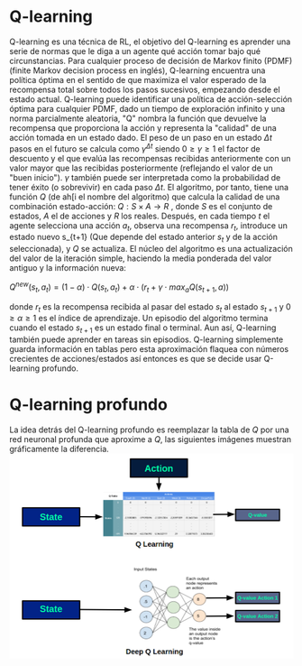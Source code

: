 # Q-learning
Q-learning es una técnica de RL, el objetivo del Q-learning es aprender una serie de normas que le diga a un agente qué acción tomar bajo qué circunstancias. Para cualquier proceso de decisión de Markov finito (PDMF) (finite Markov decision process en inglés), Q-learning encuentra una política óptima en el sentido de que maximiza el valor esperado de la recompensa total sobre todos los pasos sucesivos, empezando desde el estado actual. Q-learning puede identificar una política de acción-selección óptima para cualquier PDMF, dado un tiempo de exploración infinito y una norma parcialmente aleatoria,​ "Q" nombra la función que devuelve la recompensa que proporciona la acción y representa la "calidad" de una acción tomada en un estado dado.
​El peso de un paso en un estado $\Delta t$ pasos en el futuro se calcula como $\gamma^{\Delta t}$ siendo $0\ge\gamma\ge1$ el factor de descuento y el que evalúa las recompensas recibidas anteriormente con un valor mayor que las recibidas posteriormente (reflejando el valor de un "buen inicio"). $\gamma$ también puede ser interpretada como la probabilidad de tener éxito (o sobrevivir) en cada paso $\Delta t$. El algoritmo, por tanto, tiene una función $Q$ (de ah[i el nombre del algoritmo) que calcula la calidad de una combinación estado-acción: $Q:S \times A \rightarrow R$ , donde $S$ es el conjunto de estados, $A$ el de acciones y $R$ los reales.
Después, en cada tiempo $t$ el agente selecciona una acción $a_t$, observa una recompensa $r_t$, introduce un estado nuevo s_{t+1} (Que depende del estado anterior $s_t$ y de la acción seleccionada), y $Q$ se actualiza. El núcleo del algoritmo es una actualización del valor de la iteración simple, haciendo la media ponderada del valor antiguo y la información nueva:

$Q^{new}(s_t,a_t)=(1-\alpha) \cdot Q(s_t,a_t)+\alpha \cdot (r_t+\gamma \cdot {max_a Q(s_{t+1},a)})$

donde $r_t$ es la recompensa recibida al pasar del estado $s_t$ al estado $s_{t+1}$ y $0\ge\alpha\ge1$ es el índice de aprendizaje. Un episodio del algoritmo termina cuando el estado $s_{t+1}$ es un estado final o terminal. Aun así, Q-learning también puede aprender en tareas sin episodios. 
Q-learning simplemente guarda información en tablas pero esta aproximación flaquea con números crecientes de acciones/estados así entonces es que se decide usar Q-learning profundo.

# Q-learning profundo

La idea detrás del Q-learning profundo es reemplazar la tabla de $Q$ por una red neuronal profunda que aproxime a $Q$, las siguientes imágenes muestran gráficamente la diferencia. 
<img src="qlearning_1.png" width="900" />



